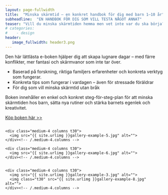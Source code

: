 ```yaml
---
layout: page-fullwidth
title:  "Minska skärmtid – en konkret handbok för dig med barn 1–10 år"
subheadline:  "EN HANDBOK FÖR DIG SOM VILL TESTA NÅGOT ANNAT"
teaser: "Vill du minska skärmtiden hemma men vet inte var du ska börja?"
# categories:
#    - design
header:
   image_fullwidth: header3.png
---
```

Den här lättlästa e-boken hjälper dig att skapa lugnare dagar – med färre konflikter, mer fantasi och skärmvanor som inte tar över.

- Baserad på forskning, riktiga familjers erfarenheter och konkreta verktyg som fungerar.
- Konkreta tips som fungerar i vardagen – även för stressade föräldrar
- För dig som vill minska skärmtid utan bråk

Boken innehåller en enkel och konkret steg-för-steg-plan för att minska skärmtiden hos barn, sätta nya rutiner och stärka barnets egenlek och kreativitet.


[Köp boken här >>][1]

<!--more-->

<div class="row">
    <div class="medium-4 columns t30">
    <img src="{{ site.urlimg }}gallery-example-4.jpg" alt="">
    </div><!-- /.medium-4.columns -->

    <div class="medium-4 columns t30">
      <img src="{{ site.urlimg }}gallery-example-5.jpg" alt="">
    </div><!-- /.medium-4.columns -->

    <div class="medium-4 columns t30">
      <img src="{{ site.urlimg }}gallery-example-6.jpg" alt="">
    </div><!-- /.medium-4.columns -->

</div><!-- /.row -->


<div class="row">
    <div class="medium-8 columns t30">
    <img src="{{ site.urlimg }}gallery-example-7.jpg" alt="">
    </div><!-- /.medium-8.columns -->

    <div class="medium-4 columns t30">
      <img src="{{ site.urlimg }}gallery-example-3.jpg" alt="">
      <img class="t30" src="{{ site.urlimg }}gallery-example-8.jpg" alt="">
    </div><!-- /.medium-4.columns -->

</div><!-- /.row -->



 [1]: https://enhandbok.store/
